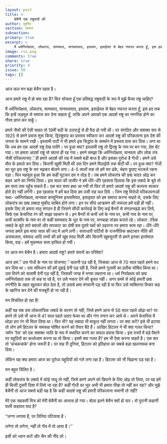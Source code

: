 ```yaml
---
layout: post
title: >
    बेचैनी एक राष्ट्रवादी की
author: सुशील
section: समाज
subsection:
primary: true
excerpt: >
    मैं धर्मनिरपेक्षता, लोकतंत्र, साम्यवाद, मानवतावाद, इस्लाम, इसाईयत से बेहद नफरत करता हूॅ, इस हद तक कि इन्हें जड़मूल से समाप्त कर देना चाहता हॅू, ताकि अपने आपको एक आदर्श राष्ट्र का नागरिक होने का गौरव प्राप्त कर सकूॅ।
image: rss.png
comments: true
share: true
priority: 4
issue: 50
tags: []
---
```


आज कल मन बड़ा बेचैन रहता है।

आज हमारे राष्ट्र में हो क्या रहा है? फिर सोचता हूॅ एक प्रतिबद्ध राष्ट्रवादी के रूप में मुझे कैसा राष्ट्र चाहिए?

मैं धर्मनिरपेक्षता, लोकतंत्र, साम्यवाद, मानवतावाद, इस्लाम, इसाईयत से बेहद नफरत करता हूॅ, इस हद तक कि इन्हें जड़मूल से समाप्त कर देना चाहता हॅू, ताकि अपने आपको एक आदर्श राष्ट्र का नागरिक होने का गौरव प्राप्त कर सकूॅ।

हमारे जैसों की ऐसी चाहत तो 19वीं सदी के उत्तरार्द्ध से ही पैदा हो गयी थी। पर संगठित और सशक्त रूप से 1925 से हमने प्रयास शुरू किया, द्विराष्ट्रवाद का प्रस्ताव स्वीकार कर आदर्श राष्ट्र  की परिकल्पना इस देश की जनता के सामने रखी। इस्लामी पार्टी ने भी हमारे इस सिद्धांत के समर्थन में प्रस्ताव पास कर दिया। लगा था कि अब हम एक आदर्श राष्ट्र देख पायेंगे। पर हुआ क्या? इस्लामी राष्ट्र तो द्विराष्ट्र के नाम पर बन गया, देश बॅट गया। पर हमारा आदर्श राष्ट्र तो सपना  ही रह गया। हमने समझा कि धर्मनिरपेक्षता, मानवता और लोक तंत्र जैसी परिकल्पनाएॅ ही हमारे आदर्श की राह में सबसे बड़ी बाधा है और इसका पुरोधा है गाॅधी। हमने उसे मौत के हवाले कर दिया। कितनी खुशी मिली थी उस दिन हमने मिठाईयाॅ तक बाॅटी थी। पर हुआ क्या? गाॅधी का भूत इस राष्ट्र के सर चढ़कर बोलने लगा। 4-5 सालों तक तो हमें सर ढंके, चेहरा छुपाए भटकते रहना पड़ा। फिर महसूस हुआ कि हम कहीं घुटकर दम न तोड़ दें। तब हमने लोकतंत्र की छद्म चादर ओढ़ कर बाहर आने का निर्णय लिया। इस चादर की तासीर ने हमें धीरे-धीरे एहसास दिलाया कि इस लबादे के बूते तो हम सत्ता तक पहुॅच सकते हैं। एक बार सत्ता हथा आ गयी तो फिर तो हमारे आदर्श राष्ट्र की कल्पना साकार होते देर नहीं लगेगी। इस एहसास ने हमें बल दिया हम उसी राह चल दिये । जिन राष्ट्र विरोधी परिकल्पनाओं यथा- धर्मनिरपेक्षता, मानवता कम्यूनिस्म इस्लामियत, इसाइयत को हम समाप्त करना चाहते थे, उसके लिए लोकतंत्र का छद्म लबादा मुफीद साबित होने लगा। इन पर सीधे आक्रमण की जरूरत हमें पड़ी ही नहीं। इसके लिए तो हमारा मातृ संगठन है ही जिसने सीधी कार्रवाई के लिए कई बैनरों से संगठनखडे़ कर लिये, सिर्फ एक केसरिया रंग की साझा पहचान से। इन बैनरों से कभी धर्म के नाम पर, कभी गाय के नाम पर, कभी काश्मीर के नाम पर तो कहीं साम्यवाद के भूत के नाम पर, मनचाहा तांडव कराते रहे। लोकतंात्रिक लबादे के बूते सारे बवालों और मारकाट का दोषी बस दूसरे पक्षों को ठहराना भर हमारा काम रहा। धीरे-धीरे जनता हमारे इस माया जाल की जद में आने लगी। सत्ताधारी पार्टियों के राजनीतिक भ्रष्टाचार नीति की असफलता, वंशवाद आदि तत्वों की हमें खूब मदद मिली और कितनी खूबसुरती से हमने इनका इस्तेमाल किया, वाह। हमें मुकम्मल सत्ता हासिल हो गयी।

पर आज मन बेचैन है। हमारा आदर्श राष्ट्र? हमारे सपनों का परिवेश?

आज हमंें उस गाॅधी के नाम पर योजनाएॅ चलानी पड़ रही है, जिसका आज से 70 साल पहले हमने वध कर दिया था। उस संविधान की हमें दुहाई देनी पड़ रही है, जिसे हमने गुलामी का प्रतीक घोषित किया था। उस तिरंगे को सलामी देनी पड़ रहीं है, जिसकी जगह में भगवा लहराना था। धर्म निरपेक्षता को छद्म धर्मनिरपेक्षता तक तो कह पा रहे है, पर उसे नकार देने की कूवत नही। अगर हममे से कोई हमारी छद्म रणनीति के तहत खुलकर बोल देता है, तो उससे क्षमा मंगवानी पड़ रही है या फिर उसे व्यक्तिगत विचार कह के खारिज कर देने की मजबूरी हो जा रही है।

मन विचलित हो रहा है!

कहीं यह सब उस लोकतांत्रिक लबादे के कारण तो नही, जिसे हमने आज से 56 साल पहले ओढ़ा था? पर हमने तो उसे भी आज से 41 साल पहले उतार फेका था और गंगा स्नान कर आये थे। अपने केसरिया में थोड़ा हरा रंग भी मिला लिया था। फिर भी? यह लबादा भी माकूल नहीं लगता। पर क्या करें? इसे भी हटाया तो लोग हमें हिटलर के समकक्ष घोषित करने को तैयार बैठे हैं। आखिर हिटलर ने भी क्या गलत किया? जर्मन ‘रेस’ को एक सशक्त जाति के रूप में स्थापित करने का सफल प्रयास किया। इस रास्तें में बड़े पैमाने पर यहूदियों का कत्लेआम करना था तो किया। इसमें क्या गलत है? हम भी ऐसा करना चाहतें है। एक बार तो ‘कचकचाके’ होना जरूरी है। पर वाह री दुनियां, हिटलर को इतिहास का सबसे बड़ा खलनायक बना दिया।

लेकिन यह क्या हमारा आज का पुरोधा यहूदियों को गले लगा रहा है। हिटलर को भी चिढ़ाना पड़ रहा है।

मन बहुत चिंतित है।

कहीं लोकतंत्र के लबादे में कोई जादू तो नहीं, जिसे हमने अपने को छिपाने के लिए ओढ़ तो लिया, पर वह हमें ही किसी दूसरी दिशा में लिये जा रहा है? कहीं गाॅधी का भूत अभी भी हमारा पीछा तो नहीं कर रहा? और मुझे बेचैनी तो आज सबसे बड़ी यह है कि कहीं आदर्श राष्ट्र की हमारी परिकल्पना रूमानी तो नहीं?

मेरे एक सहकर्मी मित्र को मेरी बेचैनी का आभास हो गया। बोला इतने बेचैन क्यों हो यार। वो पुरानी कहानी वाली कहावत याद है?

‘‘लग्गा लगाया है, पर तिरिया पटियाया है।

लगेगा तो लगेगा, नहीं तो गाॅव में तो आया है।’’

इसी को ध्यान करों और चैन की नींद लो।